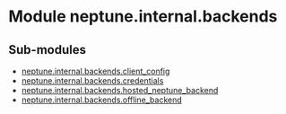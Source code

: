 Module neptune.internal.backends
================================

Sub-modules
-----------
* [neptune.internal.backends.client_config](/api-reference/neptune.internal.backends/neptune.internal.backends.client_config.md)
* [neptune.internal.backends.credentials](/api-reference/neptune.internal.backends/neptune.internal.backends.credentials.md)
* [neptune.internal.backends.hosted_neptune_backend](/api-reference/neptune.internal.backends/neptune.internal.backends.hosted_neptune_backend.md)
* [neptune.internal.backends.offline_backend](/api-reference/neptune.internal.backends/neptune.internal.backends.offline_backend.md)